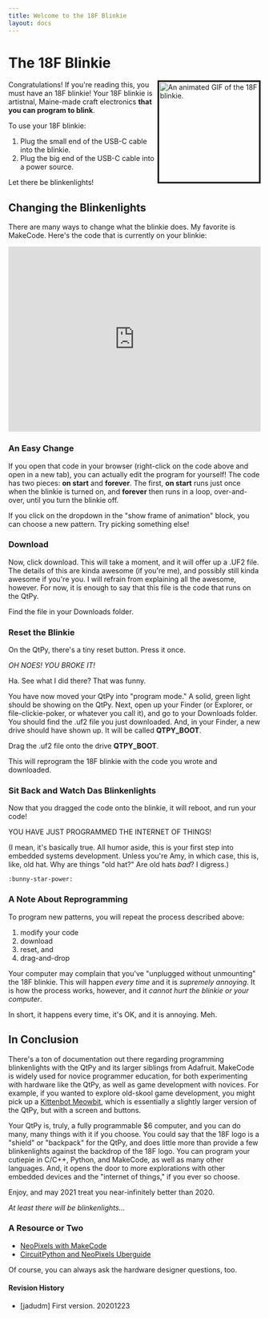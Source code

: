 ```yaml
---
title: Welcome to the 18F Blinkie
layout: docs
---
```



# The 18F Blinkie 

<img src="{{ '/assets/images/large-18f-blinkie.gif' | prepend: site.baseurl }}"
      style="float: right; border: solid;" 
      alt="An animated GIF of the 18F blinkie." 
      width="200px">

Congratulations! If you're reading this, you must have an 18F blinkie! Your 18F blinkie is artistnal, Maine-made craft electronics **that you can program to blink**. 

To use your 18F blinkie:

1. Plug the small end of the USB-C cable into the blinkie.
2. Plug the big end of the USB-C cable into a power source.

Let there be blinkenlights!

## Changing the Blinkenlights

There are many ways to change what the blinkie does. My favorite is MakeCode. Here's the code that is currently on your blinkie:

<div style="position:relative;height:calc(300px + 5em);width:100%;overflow:hidden;"><iframe style="position:absolute;top:0;left:0;width:100%;height:100%;" src="https://maker.makecode.com/---codeembed#pub:_K0r5T1HavJf6" allowfullscreen="allowfullscreen" frameborder="0" sandbox="allow-scripts allow-same-origin"></iframe></div>

### An Easy Change

If you open that code in your browser (right-click on the code above and open in a new tab), you can actually edit the program for yourself! The code has two pieces: **on start** and **forever**. The first, **on start** runs just once when the blinkie is turned on, and **forever** then runs in a loop, over-and-over, until you turn the blinkie off.

If you click on the dropdown in the "show frame of animation" block, you can choose a new pattern. Try picking something else!

### Download

Now, click download. This will take a moment, and it will offer up a .UF2 file. The details of this are kinda awesome (if you're me), and possibly still kinda awesome if you're you. I will refrain from explaining all the awesome, however. For now, it is enough to say that this file is the code that runs on the QtPy.

Find the file in your Downloads folder.

### Reset the Blinkie

On the QtPy, there's a tiny reset button. Press it once.

*OH NOES! YOU BROKE IT!*

Ha. See what I did there? That was funny. 

You have now moved your QtPy into "program mode." A solid, green light should be showing on the QtPy. Next, open up your Finder (or Explorer, or file-clickie-poker, or whatever you call it), and go to your Downloads folder. You should find the .uf2 file you just downloaded. And, in your Finder, a new drive should have shown up. It will be called **QTPY_BOOT**. 

Drag the .uf2 file onto the drive **QTPY_BOOT**.

This will reprogram the 18F blinkie with the code you wrote and downloaded.

### Sit Back and Watch Das Blinkenlights

Now that you dragged the code onto the blinkie, it will reboot, and run your code!

YOU HAVE JUST PROGRAMMED THE INTERNET OF THINGS!

(I mean, it's basically true. All humor aside, this is your first step into embedded systems development. Unless you're Amy, in which case, this is, like, old hat. Why are things "old hat?" Are old hats *bad*? I digress.)

`:bunny-star-power:`

### A Note About Reprogramming

To program new patterns, you will repeat the process described above: 

1. modify your code
2. download
3. reset, and
4. drag-and-drop

Your computer may complain that you've "unplugged without unmounting" the 18F blinkie. This will happen *every time* and it is *supremely annoying*. It is how the process works, however, and it *cannot hurt the blinkie or your computer*.

In short, it happens every time, it's OK, and it is annoying. Meh.

## In Conclusion

There's a ton of documentation out there regarding programming blinkenlights with the QtPy and its larger siblings from Adafruit. MakeCode is widely used for novice programmer education, for both experimenting with hardware like the QtPy, as well as game development with novices. For example, if you wanted to explore old-skool game development, you might pick up a [Kittenbot Meowbit](https://www.kittenbot.cc/products/meowbit-codable-console-for-microsoft-makecode-arcade), which is essentially a slightly larger version of the QtPy, but with a screen and buttons.

Your QtPy is, truly, a fully programmable $6 computer, and you can do many, many things with it if you choose. You could say that the 18F logo is a "shield" or "backpack" for the QtPy, and does little more than provide a few blinkenlights against the backdrop of the 18F logo. You can program your cutiepie in C/C++, Python, and MakeCode, as well as many other languages. And, it opens the door to more explorations with other embedded devices and the "internet of things," if you ever so choose.

Enjoy, and may 2021 treat you near-infinitely better than 2020. 

*At least there will be blinkenlights...*

### A Resource or Two

* [NeoPixels with MakeCode](https://learn.adafruit.com/neopixels-with-makecode)
* [CircuitPython and NeoPixels Uberguide](https://learn.adafruit.com/adafruit-neopixel-uberguide/python-circuitpython)

Of course, you can always ask the hardware designer questions, too.

#### Revision History

* [jadudm] First version. 20201223
